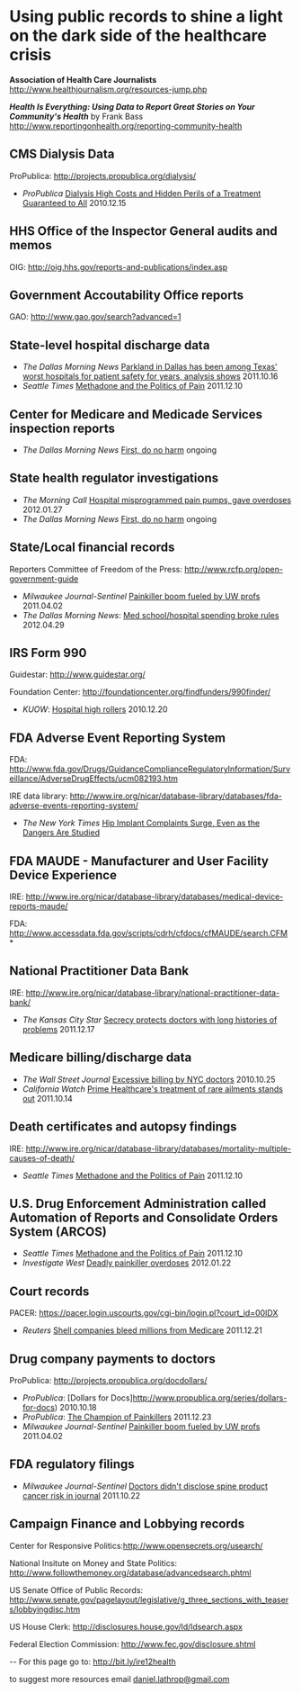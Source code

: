 Using public records to shine a light on the dark side of the healthcare crisis
====================
 **Association of Health Care Journalists**
  http://www.healthjournalism.org/resources-jump.php

**_Health Is Everything: Using Data to Report Great Stories on Your Community's Health_** by Frank Bass
 http://www.reportingonhealth.org/reporting-community-health
 

CMS Dialysis Data
------------------
ProPublica: http://projects.propublica.org/dialysis/
* _ProPublica_ [Dialysis High Costs and Hidden Perils of a Treatment Guaranteed to All](http://www.propublica.org/series/dialysis) 2010.12.15


HHS Office of the Inspector General audits and memos
---------------
OIG: http://oig.hhs.gov/reports-and-publications/index.asp


Government Accoutability Office reports
------------
GAO: http://www.gao.gov/search?advanced=1



State-level hospital discharge data
------------
* _The Dallas Morning News_ [Parkland in Dallas has been among Texas' worst hospitals for patient safety for years, analysis shows](http://www.dallasnews.com/investigations/patient-safety/headlines/20111015-parkland-in-dallas-has-been-among-texas-worst-hospitals-for-patient-safety-for-years-analysis-shows.ece) 2011.10.16
* _Seattle Times_  [Methadone and the Politics of Pain](http://seattletimes.nwsource.com/flatpages/specialreports/methadone/methadoneandthepoliticsofpain.html) 2011.12.10


Center for Medicare and Medicade Services inspection reports
--------------
* _The Dallas Morning News_ [First, do no harm](http://www.dallasnews.com/investigations/patient-safety/) ongoing


State health regulator investigations
---------------
* _The Morning Call_ [Hospital misprogrammed pain pumps, gave overdoses](http://articles.mcall.com/2012-01-27/news/mc-bethlehem-stlukes-overdose-20120126_1_overdose-medical-errors-patients) 2012.01.27
* _The Dallas Morning News_ [First, do no harm](http://www.dallasnews.com/investigations/patient-safety/) ongoing


 

State/Local financial records
----------
Reporters Committee of Freedom of the Press: http://www.rcfp.org/open-government-guide
* _Milwaukee Journal-Sentinel_ [Painkiller boom fueled by UW profs](http://www.jsonline.com/watchdog/watchdogreports/119130114.html) 2011.04.02
* _The Dallas Morning News_: [Med school/hospital spending broke rules](http://www.dallasnews.com/investigations/headlines/20120429-utsw-spending-broke-rules.ece) 2012.04.29


IRS Form 990
------------
Guidestar: http://www.guidestar.org/

Foundation Center: http://foundationcenter.org/findfunders/990finder/
* _KUOW_: [Hospital high rollers](http://www.kuow.org/program.php?id=22143) 2010.12.20




FDA Adverse Event Reporting System
---------
FDA: http://www.fda.gov/Drugs/GuidanceComplianceRegulatoryInformation/Surveillance/AdverseDrugEffects/ucm082193.htm

IRE data library: http://www.ire.org/nicar/database-library/databases/fda-adverse-events-reporting-system/
* _The New York Times_ [Hip Implant Complaints Surge, Even as the Dangers Are Studied](http://www.nytimes.com/2011/08/23/business/complaints-soar-on-hip-implants-as-dangers-are-studied.html?_r=2&pagewanted=1)



FDA MAUDE - Manufacturer and User Facility Device Experience
--------------
 IRE: http://www.ire.org/nicar/database-library/databases/medical-device-reports-maude/
 
 FDA: http://www.accessdata.fda.gov/scripts/cdrh/cfdocs/cfMAUDE/search.CFM
*

National Practitioner Data Bank
------------
IRE: http://www.ire.org/nicar/database-library/national-practitioner-data-bank/
* _The Kansas City Star_ [Secrecy protects doctors with long histories of problems](http://www.kansascity.com/2011/12/17/3325411/secrecy-protects-problem-doctors.html) 2011.12.17


Medicare billing/discharge data
--------------
* _The Wall Street Journal_ [Excessive billing by NYC doctors](http://online.wsj.com/article/SB10001424052748704696304575538112856615900-search.html) 2010.10.25
* _California Watch_ [Prime Healthcare's treatment of rare ailments stands out](http://californiawatch.org/health-and-welfare/prime-healthcares-treatment-rare-ailments-stands-out-13021) 2011.10.14


Death certificates and autopsy findings
----------------
IRE: http://www.ire.org/nicar/database-library/databases/mortality-multiple-causes-of-death/
* _Seattle Times_  [Methadone and the Politics of Pain](http://seattletimes.nwsource.com/flatpages/specialreports/methadone/methadoneandthepoliticsofpain.html) 2011.12.10


U.S. Drug Enforcement Administration called Automation of Reports and Consolidate Orders System (ARCOS)
------------
* _Seattle Times_  [Methadone and the Politics of Pain](http://seattletimes.nwsource.com/flatpages/specialreports/methadone/methadoneandthepoliticsofpain.html) 2011.12.10
* _Investigate West_ [Deadly painkiller overdoses](http://www.invw.org/prescription-epidemic) 2012.01.22


Court records
------------
PACER: https://pacer.login.uscourts.gov/cgi-bin/login.pl?court_id=00IDX
* _Reuters_ [Shell companies bleed millions from Medicare](http://www.reuters.com/article/2011/12/21/us-shellcompanies-medicare-idUSTRE7BK0PY20111221) 2011.12.21


Drug company payments to doctors
-----------------
ProPublica: http://projects.propublica.org/docdollars/
* _ProPublica_: [Dollars for Docs]http://www.propublica.org/series/dollars-for-docs) 2010.10.18
* _ProPublica_: [The Champion of Painkillers](http://www.propublica.org/article/the-champion-of-painkillers) 2011.12.23
* _Milwaukee Journal-Sentinel_ [Painkiller boom fueled by UW profs](http://www.jsonline.com/watchdog/watchdogreports/119130114.html) 2011.04.02


FDA regulatory filings
-------------------
* _Milwaukee Journal-Sentinel_ [Doctors didn't disclose spine product cancer risk in journal](http://www.jsonline.com/watchdog/watchdogreports/doctors-didnt-disclose-spine-product-cancer-risk-in-journal-132391068.html) 2011.10.22


Campaign Finance and Lobbying records
------------
Center for Responsive Politics:http://www.opensecrets.org/usearch/

National Insitute on Money and State Politics: http://www.followthemoney.org/database/advancedsearch.phtml

US Senate Office of Public Records: http://www.senate.gov/pagelayout/legislative/g_three_sections_with_teasers/lobbyingdisc.htm

US House Clerk: http://disclosures.house.gov/ld/ldsearch.aspx

Federal Election Commission: http://www.fec.gov/disclosure.shtml




--
For this page go to: http://bit.ly/ire12health

to suggest more resources email daniel.lathrop@gmail.com